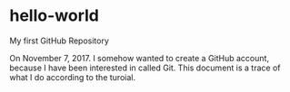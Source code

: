 # hello-world
My first GitHub Repository

On November 7, 2017. I somehow wanted to create a GitHub account, because I have been interested in called Git.
This document is a trace of what I do according to the turoial.
